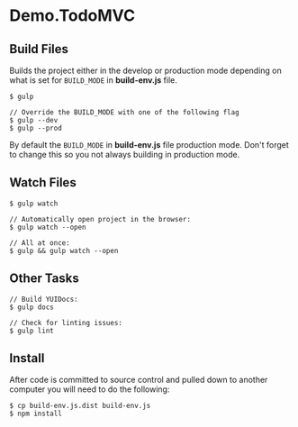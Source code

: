 # Demo.TodoMVC

## Build Files
Builds the project either in the develop or production mode depending on what is set for ```BUILD_MODE``` in **build-env.js** file.

    $ gulp

    // Override the BUILD_MODE with one of the following flag
    $ gulp --dev
    $ gulp --prod

By default the ```BUILD_MODE``` in **build-env.js** file production mode. Don't forget to change this so you not always building in production mode.

## Watch Files

    $ gulp watch

	// Automatically open project in the browser:
    $ gulp watch --open

	// All at once:
    $ gulp && gulp watch --open


## Other Tasks

    // Build YUIDocs:
    $ gulp docs

    // Check for linting issues:
    $ gulp lint

## Install
After code is committed to source control and pulled down to another computer you will need to do the following:

    $ cp build-env.js.dist build-env.js
    $ npm install
